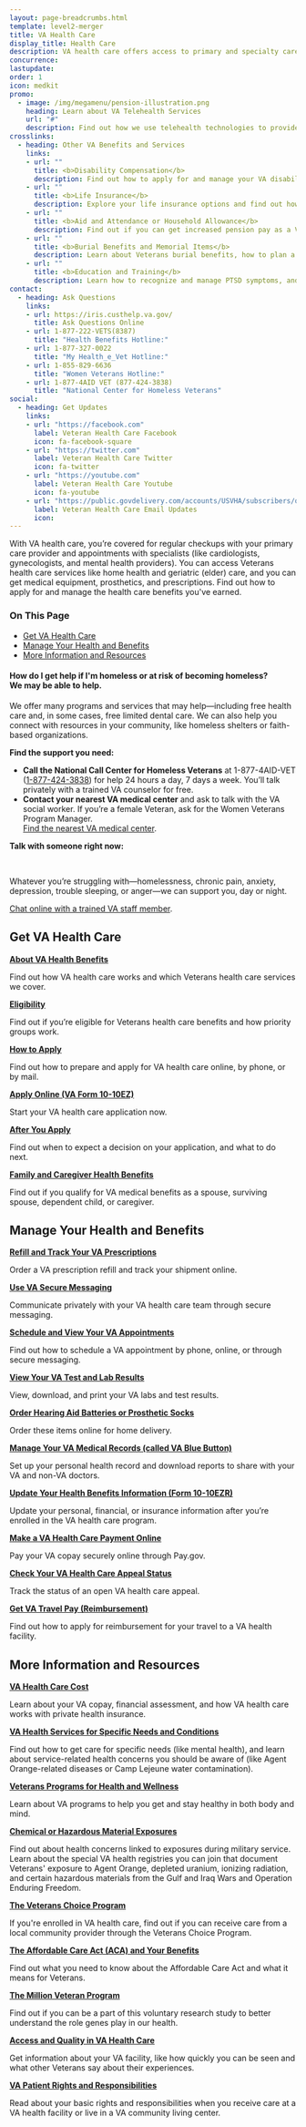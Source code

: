 ```yaml
---
layout: page-breadcrumbs.html
template: level2-merger
title: VA Health Care
display_title: Health Care
description: VA health care offers access to primary and specialty care, including home health, geriatric (edler), women's health, and mental health care. Find out how to apply for and manage the Veterans health care benefits you've earned.
concurrence:
lastupdate:
order: 1
icon: medkit
promo:
  - image: /img/megamenu/pension-illustration.png
    heading: Learn about VA Telehealth Services
    url: "#"
    description: Find out how we use telehealth technologies to provide specialty care and health monitoring to Veterans at their local VA clinic or in their own home.
crosslinks:
  - heading: Other VA Benefits and Services
    links:
    - url: ""
      title: <b>Disability Compensation</b>
      description: Find out how to apply for and manage your VA disability benefits.
    - url: ""
      title: <b>Life Insurance</b>
      description: Explore your life insurance options and find out how to apply as a Servicemember, Veteran, or family member.
    - url: ""
      title: <b>Aid and Attendance or Household Allowance</b>
      description: Find out if you can get increased pension pay as a Veteran or surviving spouse.
    - url: ""
      title: <b>Burial Benefits and Memorial Items</b>
      description: Learn about Veterans burial benefits, how to plan a burial service, and how to get compensation as a survivor.
    - url: ""
      title: <b>Education and Training</b>
      description: Learn how to recognize and manage PTSD symptoms, and listen to Veterans share their stories.
contact:
  - heading: Ask Questions
    links:
    - url: https://iris.custhelp.va.gov/
      title: Ask Questions Online
    - url: 1-877-222-VETS(8387)
      title: "Health Benefits Hotline:"
    - url: 1-877-327-0022
      title: "My Health_e_Vet Hotline:"
    - url: 1-855-829-6636
      title: "Women Veterans Hotline:"
    - url: 1-877-4AID VET (877-424-3838)
      title: "National Center for Homeless Veterans"  
social:
  - heading: Get Updates
    links:
    - url: "https://facebook.com"
      label: Veteran Health Care Facebook
      icon: fa-facebook-square
    - url: "https://twitter.com"
      label: Veteran Health Care Twitter
      icon: fa-twitter
    - url: "https://youtube.com"
      label: Veteran Health Care Youtube
      icon: fa-youtube
    - url: "https://public.govdelivery.com/accounts/USVHA/subscribers/qualify?category_id=USVHA_C4&email=dwdw%40gmail.com&commit.x=36&commit.y=11"
      label: Veteran Health Care Email Updates
      icon: 
---
```


<p class="va-introtext">
With VA health care, you’re covered for regular checkups with your primary care provider and appointments with specialists (like cardiologists, gynecologists, and mental health providers). You can access Veterans health care services like home health and geriatric (elder) care, and you can get medical equipment, prosthetics, and prescriptions. Find out how to apply for and manage the health care benefits you've earned.
</p>

<h3>On This Page</h3>

<ul>
  <li><a href="#get">Get VA Health Care</a></li>
  <li><a href="#manage">Manage Your Health and Benefits</a></li>
  <li><a href="#more">More Information and Resources</a></li>
</ul>

<div class="usa-alert usa-alert-warning">
  <div class="usa-alert-body">
    <h4 class="usa-alert-title">How do I get help if I'm homeless or at risk of becoming homeless?<br><a id="crisis-expander-link">We may be able to help</a>.</h4>
    <div id="crisis-expander-content" class="expander-content expander-content-closed">
      <div class="expander-content-inner usa-alert-text">
        <p>We offer many programs and services that may help—including free health care and, in some cases, free limited dental care. We can also help you connect with resources in your community, like homeless shelters or faith-based organizations.</p>
        <p><strong>Find the support you need:</strong></p>
        <ul>
          <li><b>Call the National Call Center for Homeless Veterans</b> at 1-877-4AID-VET (<a href="tel:+18774243838">1-877-424-3838</a>) for help 24 hours a day, 7 days a week. You’ll talk privately with a trained VA counselor for free.</li>
          <li><b>Contact your nearest VA medical center</b> and ask to talk with the VA social worker. If you’re a female Veteran, ask for the Women Veterans Program Manager.<br>            
            <a href="/facilities/">Find the nearest VA medical center</a>.</li>          
        </ul>
        <p><b>Talk with someone right now:</b></p> </br>
        <p>Whatever you’re struggling with—homelessness, chronic pain, anxiety, depression, trouble sleeping, or anger—we can support you, day or night.</p>
        <p><a href="https://www.veteranscrisisline.net/ChatTermsOfService.aspx?account=Homeless%20Veterans%20Chat">Chat online with a trained VA staff member</a>.</p>
      </div>
    </div>
  </div>
</div>

<script type="text/javascript">

  // Toggle the expandable crisis info
  document.getElementById('crisis-expander-link')
    .addEventListener('click', function () {
      document.getElementById('crisis-expander-content').classList.toggle('expander-content-closed');
    });
</script>

<section class='usa-grid'>
  <div class="va-h-ruled--stars"></div>
</section>

<section id="get" class="merger-majorlinks">

  <h2>Get VA Health Care</h2>

  <div class="link">
    <a href="#"><b>About VA Health Benefits</b></a>
    <p>Find out how VA health care works and which Veterans health care services we cover.</p>
  </div>

  <div class="link">
    <a href="#"><b>Eligibility</b></a>
    <p>Find out if you’re eligible for Veterans health care benefits and how priority groups work.
  </div>

  <div class="link">
    <a href="#"><b>How to Apply</b></a>
    <p>Find out how to prepare and apply for VA health care online, by phone, or by mail.</p>
  </div>

  <div class="link">
    <a href="#"><b>Apply Online (VA Form 10-10EZ)</b></a>
    <p>Start your VA health care application now.</p>
  </div>

  <div class="link">
    <a href="#"><b>After You Apply</b></a>
    <p>Find out when to expect a decision on your application, and what to do next.</p>
  </div>

  <div class="link">
    <a href="#"><b>Family and Caregiver Health Benefits</b></a>
    <p>Find out if you qualify for VA medical benefits as a spouse, surviving spouse, dependent child, or caregiver.</p>
  </div>

</section>

<section class='usa-grid'>
  <div class="va-h-ruled--stars"></div>
</section>

<section id="manage" class="merger-majorlinks">

  <h2>Manage Your Health and Benefits</h2>

  <div class="https://www.myhealth.va.gov/mhv-portal-web/web/myhealthevet/managing-your-prescription-refills">
    <a href="#"><b>Refill and Track Your VA Prescriptions</b></a>
    <p>Order a VA prescription refill and track your shipment online.</p>
    </div>

  <div class="https://www.myhealth.va.gov/mhv-portal-web/web/myhealthevet/secure-messaging-spotlight">
    <a href="#"><b>Use VA Secure Messaging</b></a>
    <p>Communicate privately with your VA health care team through secure messaging.</p>
  </div>

  <div class="https://www.myhealth.va.gov/mhv-portal-web/web/myhealthevet/keeping-up-with-all-your-va-appointments">
    <a href="#"><b>Schedule and View Your VA Appointments</b></a>
    <p>Find out how to schedule a VA appointment by phone, online, or through secure messaging.</p>
  </div>

  <div class="https://www.myhealth.va.gov/mhv-portal-web/web/myhealthevet/labs-tests">
    <a href="#"><b>View Your VA Test and Lab Results</b></a>
    <p>View, download, and print your VA labs and test results.</p>
  </div>

  <div class="https://www.ebenefits.va.gov/ebenefits/about/feature?feature=hearing-aid-batteries-and-prosthetic-socks">
    <a href="#"><b>Order Hearing Aid Batteries or Prosthetic Socks</b></a>
    <p>Order these items online for home delivery.</p>
  </div>

  <div class="https://www.myhealth.va.gov/mhv-portal-web/web/myhealthevet/download-your-own-va-medical-records">
    <a href="#"><b>Manage Your VA Medical Records (called VA Blue Button)</b></a>
    <p>Set up your personal health record and download reports to share with your VA and non-VA doctors.</p>
  </div>

  <div class="https://www.va.gov/vaforms/medical/pdf/vha-10-10ezr-fill.pdf">
    <a href="#"><b>Update Your Health Benefits Information (Form 10-10EZR)</b></a>
    <p>Update your personal, financial, or insurance information after you’re enrolled in the VA health care program.</p>
  </div>

 <div class="https://www.pay.gov/public/form/start/25987221">
    <a href="#"><b>Make a VA Health Care Payment Online</b></a>
    <p>Pay your VA copay securely online through Pay.gov.</p>
  </div>

 <div class="https://www.ebenefits.va.gov/ebenefits/about/feature?feature=compensation-claim-appeal-status">
    <a href="#"><b>Check Your VA Health Care Appeal Status</b></a>
    <p>Track the status of an open VA health care appeal.</p>
  </div>

<div class="https://www.va.gov/HEALTHBENEFITS/vtp/Beneficiary_Travel.asp">
    <a href="#"><b>Get VA Travel Pay (Reimbursement)</b></a>
    <p>Find out how to apply for reimbursement for your travel to a VA health facility.</p>
  </div>

</section>

<section class='usa-grid'>
  <div class="va-h-ruled--stars"></div>
</section>

<section id="more" class="merger-majorlinks">

  <h2>More Information and Resources</h2>

  <div class="https://www.va.gov/healthbenefits/cost/index.asp/">
    <a href="#"><b>VA Health Care Cost</b></a>
    <p>Learn about your VA copay, financial assessment, and how VA health care works with private health insurance.</p>
  </div>

  <div class="https://www.vets.gov/health-care/health-conditions/">
    <a href="#"><b>VA Health Services for Specific Needs and Conditions</b></a>
    <p>Find out how to get care for specific needs (like mental health), and learn about service-related health concerns you should be aware of (like Agent Orange-related diseases or Camp Lejeune water contamination).</p>
  </div>

  <div class="https://www.va.gov/health/programs/index.asp">
    <a href="#"><b>Veterans Programs for Health and Wellness</b></a>
  <p>Learn about VA programs to help you get and stay healthy in both body and mind.</p>
  </div>

  <div class="https://www.vets.gov/health-care/health-conditions/exposure-to-hazardous-materials/">
    <a href="#"><b>Chemical or Hazardous Material Exposures</b></a>
    <p>Find out about health concerns linked to exposures during military service. Learn about the special VA health registries you can join that document Veterans' exposure to Agent Orange, depleted uranium, ionizing radiation, and certain hazardous materials from the Gulf and Iraq Wars and Operation Enduring Freedom.</p>
  </div>

<div class="https://www.va.gov/COMMUNITYCARE/programs/veterans/VCP/index.asp">
    <a href="#"><b>The Veterans Choice Program</b></a>
    <p>If you're enrolled in VA health care, find out if you can receive care from a local community provider through the Veterans Choice Program.</p>
  </div>

<div class="https://www.vets.gov/health-care/affordable-care-act/">
    <a href="#"><b>The Affordable Care Act (ACA) and Your Benefits</b></a>
    <p>Find out what you need to know about the Affordable Care Act and what it means for Veterans.
  </div>

  <div class="https://www.research.va.gov/mvp/">
    <a href="#"><b>The Million Veteran Program</b></a>
    <p>Find out if you can be a part of this voluntary research study to better understand the role genes play in our health.
  </div>

  <div class="https://www.accesstocare.va.gov/">
    <a href="#"><b>Access and Quality in VA Health Care</b></a>
    <p>Get information about your VA facility, like how quickly you can be seen and what other Veterans say about their experiences.</p>
  </div>
  
  <div class="https://www.va.gov/health/rights/patientrights.asp">
    <a href="#"><b>VA Patient Rights and Responsibilities</b></a>
    <p>Read about your basic rights and responsibilities when you receive care at a VA health facility or live in a VA community living center.</p>
  </div>


</section>
